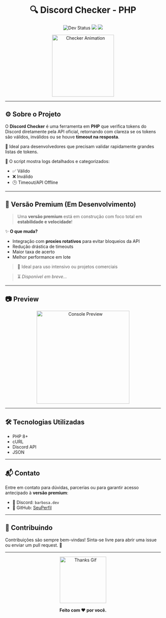 <h1 align="center">
  🔍 Discord Checker - PHP
</h1>

<p align="center">
  <img src="https://img.shields.io/badge/status-dev-orange?style=for-the-badge&logo=php" alt="Dev Status">
  <img src="https://img.shields.io/badge/version-1.0-blueviolet?style=for-the-badge&logo=github">
  <img src="https://img.shields.io/badge/license-MIT-success?style=for-the-badge">
</p>

<p align="center">
  <img src="https://media.giphy.com/media/l3q2K5jinAlChoCLS/giphy.gif" height="200" alt="Checker Animation">
</p>

---

## ⚙️ Sobre o Projeto

O **Discord Checker** é uma ferramenta em **PHP** que verifica tokens do Discord diretamente pela API oficial, retornando com clareza se os tokens são válidos, inválidos ou se houve **timeout na resposta**.

🔧 Ideal para desenvolvedores que precisam validar rapidamente grandes listas de tokens.

📡 O script mostra logs detalhados e categorizados:
- ✅ Válido
- ❌ Inválido
- 🕒 Timeout/API Offline

---

## 🌟 Versão Premium (Em Desenvolvimento)

> Uma **versão premium** está em construção com foco total em **estabilidade e velocidade**!

✨ **O que muda?**
- Integração com **proxies rotativos** para evitar bloqueios da API
- Redução drástica de timeouts
- Maior taxa de acerto
- Melhor performance em lote

> 💼 Ideal para uso intensivo ou projetos comerciais

> ⏳ *Disponível em breve...*

---

## 📷 Preview

<p align="center">
  <img src="https://i.imgur.com/V8Zc3WJ.gif" alt="Console Preview" height="300">
</p>

---

## 🛠️ Tecnologias Utilizadas

- PHP 8+
- cURL
- Discord API
- JSON

---

## 📬 Contato

Entre em contato para dúvidas, parcerias ou para garantir acesso antecipado à **versão premium**:

- 💬 Discord: `barbosa.dev`
- 🐙 GitHub: [SeuPerfil](https://github.com/barbosacoder)

---

## 🧠 Contribuindo

Contribuições são sempre bem-vindas! Sinta-se livre para abrir uma issue ou enviar um pull request. 🚀

---

<p align="center">
  <img src="https://media.giphy.com/media/d31w24psGYeekCZy/giphy.gif" height="150" alt="Thanks Gif">
</p>

<p align="center"><b>Feito com ❤️ por você.</b></p>
